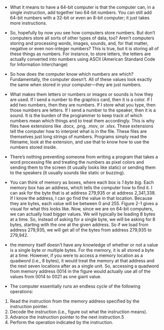 * What it means to have a 64-bit computer is that the computer can, in a
single instruction, add together two 64-bit numbers. You can still add 64-bit numbers
with a 32-bit or even an 8-bit computer; it just takes more instructions.

* So, hopefully by now you see how computers store numbers. But don’t computers store
all sorts of other types of data, too? Aren’t computers storing and processing words,
images, sounds, and, for that matter, negative or even non-integer numbers?
This is true, but it is storing all of these things as numbers. For instance, to store
letters, the letters are actually converted into numbers using ASCII (American Standard
Code for Information Interchange)

* So how does the computer know which numbers are which? Fundamentally,
the computer doesn’t. All of these values look exactly the same when stored in your
computer—they are just numbers.

* What makes them letters or numbers or images or sounds is how they are used. If I
send a number to the graphics card, then it is a color. If I add two numbers, then they are
numbers. If I store what you type, then those numbers are letters. If I send a number to
the speaker, then it is a sound. It is the burden of the programmer to keep track of which
numbers mean which things and to treat them accordingly.
This is why files have extensions like .docx, .png, .mov, or .xlsx. These extensions
tell the computer how to interpret what is in the file. These files are themselves just long
strings of numbers. Programs simply read the filename, look at the extension, and use
that to know how to use the numbers stored inside.

* There’s nothing preventing someone from writing a program that takes a word
processing file and treating the numbers as pixel colors and sending them to the screen
(it usually looks like static) or sending them to the speakers (it usually sounds like
static or buzzing).

* You can think of memory as boxes, where
each box is *1 byte big*. Each memory box has an address, which tells the computer how
to find it. I can ask for the byte that is at address 279,935 or at address 2,341,338. If I know
the address, I can go find the value in that location. Because they are bytes, each value
will be between 0 and 255. Figure 2-1 gives a visual for what this looks like.
Now, since we are on 64-bit computers, we can actually load bigger values. We will
typically be loading 8 bytes at a time. So, instead of asking for a single byte, we will be
asking for 8 bytes, starting with the one at the given address. So if we load from address
279,935, we will get all of the bytes from address 279,935 to 279,942.


* the memory itself doesn’t have any knowledge of
whether or not a value is a single byte or multiple bytes. For the memory, it is all stored
a byte at a time. However, if you were to access a memory location as a quadword (i.e.,
8 bytes), it would treat the memory at that address and the next seven locations after as
a single unit. So, accessing a quadword from memory address 0014 in the figure would
actually use all of the values from 0014 to 0021 as one giant value.

* The computer essentially runs an endless cycle of the following operations:
1. Read the instruction from the memory address specified by the
instruction pointer.
2. Decode the instruction (i.e., figure out what the instruction
means).
3. Advance the instruction pointer to the next instruction.5
4. Perform the operation indicated by the instruction.
